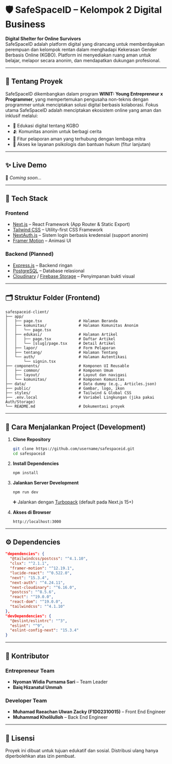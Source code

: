 # 🛡️ SafeSpaceID – Kelompok 2 Digital Business

**Digital Shelter for Online Survivors**  
SafeSpaceID adalah platform digital yang dirancang untuk memberdayakan perempuan dan kelompok rentan dalam menghadapi Kekerasan Gender Berbasis Online (KGBO). Platform ini menyediakan ruang aman untuk belajar, melapor secara anonim, dan mendapatkan dukungan profesional.

---

## 🚀 Tentang Proyek

SafeSpaceID dikembangkan dalam program **WINIT: Young Entrepreneur x Programmer**, yang mempertemukan pengusaha non-teknis dengan programmer untuk menciptakan solusi digital berbasis kolaborasi. Fokus utama SafeSpaceID adalah menciptakan ekosistem online yang aman dan inklusif melalui:

- 🧠 Edukasi digital tentang KGBO  
- 🫂 Komunitas anonim untuk berbagi cerita  
- 📣 Fitur pelaporan aman yang terhubung dengan lembaga mitra  
- 🤝 Akses ke layanan psikologis dan bantuan hukum (fitur lanjutan)  

---

## ✨ Live Demo

🚧 _Coming soon..._

---

## 🧰 Tech Stack

### Frontend
- [Next.js](https://nextjs.org/) – React Framework (App Router & Static Export)
- [Tailwind CSS](https://tailwindcss.com/) – Utility-first CSS Framework
- [NextAuth.js](https://next-auth.js.org/) – Sistem login berbasis kredensial (support anonim)
- [Framer Motion](https://www.framer.com/motion/) – Animasi UI

### Backend (Planned)
- [Express.js](https://expressjs.com/) – Backend ringan
- [PostgreSQL](https://www.postgresql.org/) – Database relasional
- [Cloudinary](https://cloudinary.com/) / [Firebase Storage](https://firebase.google.com/products/storage) – Penyimpanan bukti visual

---

## 🗂️ Struktur Folder (Frontend)

```
safespaceid-client/
├── app/
│   ├── page.tsx                # Halaman Beranda
│   ├── komunitas/              # Halaman Komunitas Anonim
│   │   └── page.tsx
│   ├── edukasi/                # Halaman Artikel
│   │   ├── page.tsx            # Daftar Artikel
│   │   └── [slug]/page.tsx     # Detail Artikel
│   ├── lapor/                  # Form Pelaporan
│   ├── tentang/                # Halaman Tentang
│   └── auth/                   # Halaman Autentikasi
│       └── signin.tsx
├── components/                 # Komponen UI Reusable
│   ├── common/                 # Komponen Umum
│   ├── layout/                 # Layout dan navigasi
│   └── komunitas/              # Komponen Komunitas
├── data/                       # Data dummy (e.g., Articles.json)
├── public/                     # Gambar, logo, ikon
├── styles/                     # Tailwind & Global CSS
├── .env.local                  # Variabel Lingkungan (jika pakai Auth/Storage)
└── README.md                   # Dokumentasi proyek
```

---

## 🔧 Cara Menjalankan Project (Development)

1. **Clone Repository**
   ```bash
   git clone https://github.com/username/safespaceid.git
   cd safespaceid
   ```

2. **Install Dependencies**
   ```bash
   npm install
   ```

3. **Jalankan Server Development**
   ```bash
   npm run dev
   ```

   ➕ Jalankan dengan [Turbopack](https://turbo.build/pack) (default pada Next.js 15+)

4. **Akses di Browser**
   ```
   http://localhost:3000
   ```

---

## ⚙️ Dependencies

```json
"dependencies": {
  "@tailwindcss/postcss": "^4.1.10",
  "clsx": "^2.1.1",
  "framer-motion": "^12.19.1",
  "lucide-react": "^0.522.0",
  "next": "15.3.4",
  "next-auth": "^4.24.11",
  "next-cloudinary": "^6.16.0",
  "postcss": "^8.5.6",
  "react": "^19.0.0",
  "react-dom": "^19.0.0",
  "tailwindcss": "^4.1.10"
},
"devDependencies": {
  "@eslint/eslintrc": "^3",
  "eslint": "^9",
  "eslint-config-next": "15.3.4"
}
```

---

## 🤝 Kontributor

### Entrepreneur Team
- **Nyoman Widia Purnama Sari** – Team Leader  
- **Baiq Hizanatul Ummah**

### Developer Team
- **Muhamad Raeachan Ulwan Zacky (F1D02310015)** – Front End Engineer  
- **Muhammad Kholilulloh** – Back End Engineer

---

## 📄 Lisensi
Proyek ini dibuat untuk tujuan edukatif dan sosial. Distribusi ulang hanya diperbolehkan atas izin pembuat.
